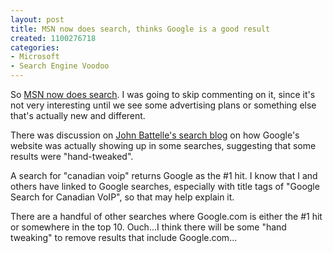 ```yaml
--- 
layout: post
title: MSN now does search, thinks Google is a good result
created: 1100276718
categories: 
- Microsoft
- Search Engine Voodoo
---
```

<p>So <a href="http://beta.search.msn.com/">MSN now does search</a>. I was going to skip commenting on it, since it's not very interesting until we see some advertising plans or something else that's actually new and different.</p>

<p>There was discussion on <a href="http://battellemedia.com/archives/001031.php">John Battelle's search blog</a> on how Google's website was actually showing up in some searches, suggesting that some results were "hand-tweaked".</p>

<p>A search for "canadian voip" returns Google as the #1 hit. I know that I and others have linked to Google searches, especially with title tags of "Google Search for Canadian VoIP", so that may help explain it.</p>

<p>There are a handful of other searches where Google.com is either the #1 hit or somewhere in the top 10. Ouch...I think there will be some "hand tweaking" to remove results that include Google.com...</p>
